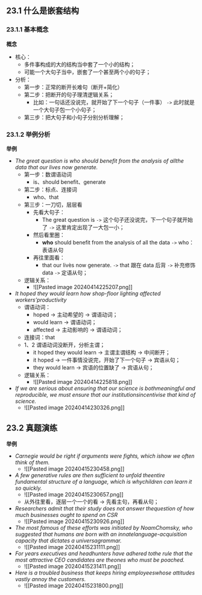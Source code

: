 ## 23.1 什么是嵌套结构 
### 23.1.1 基本概念
**概念**
+ 核心：
	+ 多件事构成的大的结构当中套了一个小的结构；
	+ 可能一个大句子当中，嵌套了一个甚至两个小的句子；
+ 分析：
	+ 第一步：正常的断开长难句（断开+简化）
	+ 第二步：把断开的句子理清逻辑关系；
		+ 比如：一句话还没说完，就开始了下一个句子（一件事） `->` 此时就是一个大句子包一个小句子；
	+ 第三步：把大句子和小句子分别分析理解；

### 23.1.2 举例分析
**举例**
+ *The great question is who should benefit from the analysis of allthe data that our lives now generate.*
	+ 第一步：数谓语动词
		+ is、should benefit、generate
	+ 第二步：标点、连接词
		+ who、that
	+ 第三步：一刀切，层层看
		+ 先看大句子：
			+ The great question is `->` 这个句子还没说完，下一个句子就开始了 `->` 这里肯定出现了一大包一小；
		+ 然后看里圈：
			+ **who** should benefit from the analysis of all the data `->` who：表语从句
		+ 再往里面看：
			+ that our livès now generate. `->` that 跟在 data 后背 `->` 补充修饰 data `->` 定语从句；
	+ 逻辑关系：
		+ ![[Pasted image 20240414225207.png]]
+ *It hoped they would learn how shop-floor lighting affected workers’productivity*
	+ 谓语动词：
		+ hoped -> 主动希望的 -> 谓语动词；
		+ would learn -> 谓语动词； 
		+ affected -> 主动影响的 -> 谓语动词；
	+ 连接词：that
	+ 1、2 谓语动词没断开，分析主谓；
		+ it hoped they would learn -> 主谓主谓结构 -> 中间断开；
		+ it hoped -> 一件事情没说完，开始了下一个句子 -> 宾语从句；
		+ they would learn -> 宾语的位置缺了 -> 宾语从句； 
	+ 逻辑关系： 
		+ ![[Pasted image 20240414225818.png]]
+ *If we are serious about ensuring that our science is bothmeaningful and reproducible, we must ensure that our institutionsincentivise that kind of science.*
	+ ![[Pasted image 20240414230326.png]]

## 23.2 真题演练
**举例**
+ *Carnegie would be right if arguments were fights, which ishow we often think of them.*
	+ ![[Pasted image 20240415230458.png]]
+ *A few generative rules are then sufficient to unfold theentire fundamental structure of a language, which is whychildren can learn it so quickly.*
	+ ![[Pasted image 20240415230657.png]]
	+ 从外往里看，逐层一个一个的看 -> 先看主句，再看从句；
+ *Researchers admit that their study does not answer thequestion of how much businesses ought to spend on CSR*
	+ ![[Pasted image 20240415230926.png]]
+ *The most famous of these efforts was initiated by NoamChomsky, who suggested that humans are born with an innatelanguage-acquisition capacity that dictates a universagrammar.*
	+ ![[Pasted image 20240415231111.png]]
+ *For years executives and headhunters have adhered tothe rule that the most attractive CEO candidates are theones who must be poached.*
	+ ![[Pasted image 20240415231411.png]]
+ *Here is a troubled business that keeps hiring employeeswhose attitudes vastly annoy the customers.*
	+ ![[Pasted image 20240415231800.png]]